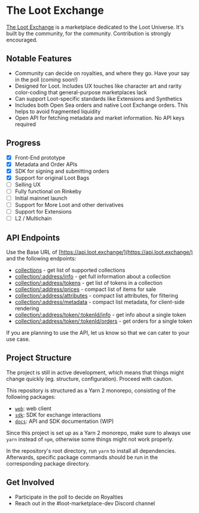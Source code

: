 # The Loot Exchange

[The Loot Exchange](https://loot.exchange) is a marketplace dedicated to the Loot Universe. It's built by the community, for the community. Contribution is strongly encouraged.

## Notable Features

- Community can decide on royalties, and where they go. Have your say in the poll (coming soon!)
- Designed for Loot. Includes UX touches like character art and rarity color-coding that general-purpose marketplaces lack
- Can support Loot-specific standards like Extensions and Synthetics
- Includes both Open Sea orders and native Loot Exchange orders. This helps to avoid fragmented liquidity
- Open API for fetching metadata and market information. No API keys required

## Progress

- [x] Front-End prototype
- [x] Metadata and Order APIs
- [x] SDK for signing and submitting orders
- [x] Support for original Loot Bags
- [ ] Selling UX
- [ ] Fully functional on Rinkeby
- [ ] Initial mainnet launch
- [ ] Support for More Loot and other derivatives
- [ ] Support for Extensions
- [ ] L2 / Multichain

## API Endpoints

Use the Base URL of [https://api.loot.exchange/](https://api.loot.exchange/) and the following endpoints:

- [collections](https://api.loot.exchange/collections) - get list of supported collections
- [collection/:address/info](https://api.loot.exchange/collection/0xff9c1b15b16263c61d017ee9f65c50e4ae0113d7/info) - get full information about a collection
- [collection/:address/tokens](https://api.loot.exchange/collection/0xff9c1b15b16263c61d017ee9f65c50e4ae0113d7?id[]=1&id[]=2) - get list of tokens in a collection
- [collection/:address/prices](https://api.loot.exchange/collection/0xff9c1b15b16263c61d017ee9f65c50e4ae0113d7/prices) - compact list of items for sale
- [collection/:address/attributes](https://api.loot.exchange/collection/0xff9c1b15b16263c61d017ee9f65c50e4ae0113d7/attributes) - compact list attributes, for filtering
- [collection/:address/metadata](https://api.loot.exchange/collection/0xff9c1b15b16263c61d017ee9f65c50e4ae0113d7/metadata) - compact list metadata, for client-side rendering
- [collection/:address/token/:tokenId/info](https://api.loot.exchange/collection/0xff9c1b15b16263c61d017ee9f65c50e4ae0113d7/token/3/info) - get info about a single token
- [collection/:address/token/:tokenId/orders](https://api.loot.exchange/collection/0xff9c1b15b16263c61d017ee9f65c50e4ae0113d7/token/3/orders) - get orders for a single token

If you are planning to use the API, let us know so that we can cater to your use case.

## Project Structure

The project is still in active development, which means that things might change quickly (eg. structure, configuration). Proceed with caution.

This repository is structured as a Yarn 2 monorepo, consisting of the following packages:

- [`web`](./apps/web): web client
- [`sdk`](./packages/sdk): SDK for exchange interactions
- [`docs`](./apps/docs): API and SDK documentation (WIP)

Since this project is set up as a Yarn 2 monorepo, make sure to always use `yarn` instead of `npm`, otherwise some things might not work properly.

In the repository's root directory, run `yarn` to install all dependencies. Afterwards, specific package commands should be run in the corresponding package directory.


## Get Involved

- Participate in the poll to decide on Royalties
- Reach out in the #loot-marketplace-dev Discord channel 
